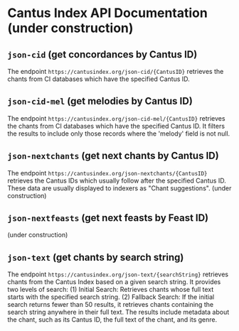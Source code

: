 # Cantus Index API Documentation (under construction)

## `json-cid` (get concordances by Cantus ID)
The endpoint `https://cantusindex.org/json-cid/{CantusID}` retrieves the chants from CI databases which have the specified Cantus ID.

## `json-cid-mel` (get melodies by Cantus ID)
The endpoint `https://cantusindex.org/json-cid-mel/{CantusID}` retrieves the chants from CI databases which have the specified Cantus ID. It filters the results to include only those records where the 'melody' field is not null.

## `json-nextchants` (get next chants by Cantus ID)
The endpoint `https://cantusindex.org/json-nextchants/{CantusID}` retrieves the Cantus IDs which usually follow after the specified Cantus ID. These data are usually displayed to indexers as "Chant suggestions".
(under construction)  

## `json-nextfeasts` (get next feasts by Feast ID)
(under construction)  

## `json-text` (get chants by search string)
The endpoint `https://cantusindex.org/json-text/{searchString}`  retrieves chants from the Cantus Index based on a given search string.
It provides two levels of search: (1) Initial Search: Retrieves chants whose full text starts with the specified search string. (2) Fallback Search: If the initial search returns fewer than 50 results, it retrieves chants containing the search string anywhere in their full text. 
The results include metadata about the chant, such as its Cantus ID, the full text of the chant, and its genre.
